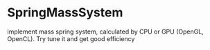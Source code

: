 # SpringMassSystem
implement mass spring system, calculated by CPU or GPU (OpenGL, OpenCL). Try tune it and get good efficiency
